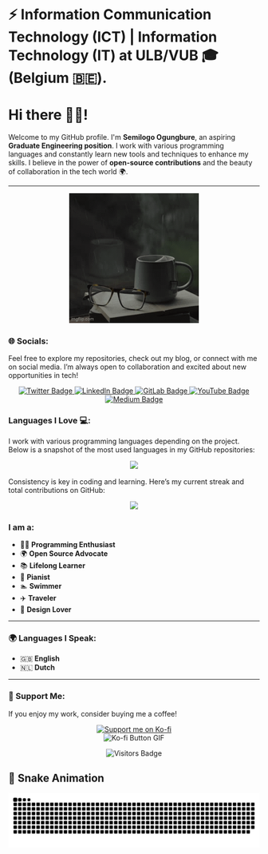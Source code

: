 # ⚡ **Information Communication Technology (ICT) | Information Technology (IT)** at **ULB/VUB** 🎓 (Belgium 🇧🇪).

# Hi there 👋🏾!

Welcome to my GitHub profile. I'm **Semilogo Ogungbure**, an aspiring **Graduate Engineering position**. I work with various programming languages and constantly learn new tools and techniques to enhance my skills. I believe in the power of **open-source contributions** and the beauty of collaboration in the tech world 🌍.

---

<div align="center">
  <img src="assets/Welcome.gif" alt="Welcome Animation">
</div>

### 🌐 Socials:
Feel free to explore my repositories, check out my blog, or connect with me on social media. I’m always open to collaboration and excited about new opportunities in tech!

<p align="center">
  <a href="https://x.com/OlusolaDev" target="_blank">
    <img src="https://img.shields.io/badge/Twitter-1DA1F2?style=for-the-badge&logo=twitter&logoColor=white" alt="Twitter Badge"/>
  </a>
  <a href="https://www.linkedin.com/in/semilogo-dan-s-ba86b2206/" target="_blank">
    <img src="https://img.shields.io/badge/LinkedIn-0077B5?style=for-the-badge&logo=linkedin&logoColor=white" alt="LinkedIn Badge"/>
  </a>
  <a href="https://gitlab.com/semilogoDan" target="_blank">
    <img src="https://img.shields.io/badge/GitLab-FC6D26?style=for-the-badge&logo=gitlab&logoColor=white" alt="GitLab Badge"/>
  </a>
  <a href="https://www.youtube.com/@SmartHomeSolution-h1y" target="_blank">
    <img src="https://img.shields.io/badge/YouTube-FF0000?style=for-the-badge&logo=youtube&logoColor=white" alt="YouTube Badge"/>
  </a>
  <a href="https://medium.com/@SemilogoDan/tor-personal-vpn-exploring-home-based-and-cloud-based-solutions-for-personal-vpn-over-tor-57e6ae0c100d" target="_blank">
    <img src="https://img.shields.io/badge/Medium-000000?style=for-the-badge&logo=medium&logoColor=white" alt="Medium Badge"/>
  </a>
</p>


### Languages I Love 💻:
I work with various programming languages depending on the project. Below is a snapshot of the most used languages in my GitHub repositories:

<p align="center">
  <!-- GitHub Top Languages Stats -->
  <img src="https://github-readme-stats.vercel.app/api/top-langs/?username=SemilogoDan&layout=compact&langs_count=10&bg_color=282C34&title_color=3B7EBF&text_color=FFFFFF&icon_color=3B7EBF&hide_border=true" />
</p>

Consistency is key in coding and learning. Here’s my current streak and total contributions on GitHub:

<p align="center">
  <!-- WakaTime Coding Activity -->
  <img src="https://github-readme-streak-stats.herokuapp.com/?user=SemilogoDan&theme=dark&hide_border=true&date_format=%5BY.%5Dn.j" />
</p>


### I am a:
- 🧑‍💻 **Programming Enthusiast**
- 🌍 **Open Source Advocate**
- 📚 **Lifelong Learner**
- 🎹 **Pianist**
- 🏊 **Swimmer**
- ✈️ **Traveler**
- 🎨 **Design Lover**

---

### 🌍 **Languages I Speak**:
- 🇬🇧 **English**
- 🇳🇱 **Dutch**

---

### 🙏 Support Me:
If you enjoy my work, consider buying me a coffee!

<p align="center">
  <a href="https://ko-fi.com/sogonetusola">
    <img src="https://ko-fi.com/img/githubbutton_sm.svg" alt="Support me on Ko-fi">
  </a>
  <br />
  <img src="https://media1.giphy.com/media/v1.Y2lkPTc5MGI3NjExcXplaTZnNzFmcmFkajBsNjBmZDJvMm43NzgxZDJwZGo2ZjZseHV2bSZlcD12MV9pbnRlcm5hbF9naWZfYnlfaWQmY3Q9cw/R6iBifIOyyV3tvmBb9/giphy.gif" alt="Ko-fi Button GIF"/>
</p>

<p align="center">
  <!-- Correct Visitors Badge -->
  <img src="https://visitor-badge.laobi.icu/badge?page_id=SemilogoDan" alt="Visitors Badge"/>
</p>

## 🐍 Snake Animation

<picture>
  <source media="(prefers-color-scheme: dark)" srcset="https://raw.githubusercontent.com/BenguetAime/BenguetAime/output/github-snake-dark.svg?color=blue" />
  <source media="(prefers-color-scheme: light)" srcset="https://raw.githubusercontent.com/BenguetAime/BenguetAime/output/github-snake.svg?color=red" />
  <img alt="github-snake" src="https://raw.githubusercontent.com/BenguetAime/BenguetAime/output/github-snake.svg?color=green" />
</picture>



